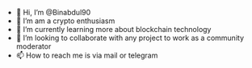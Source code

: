 - 👋 Hi, I’m @Binabdul90
- 👀 I’m am a crypto enthusiasm
- 🌱 I’m currently learning more about blockchain technology
- 💞️ I’m looking to collaborate with any project to work as a community moderator 
- 📫 How to reach me is via mail or telegram

<!---
Binabdul90/Binabdul90 is a ✨ special ✨ repository because its `README.md` (this file) appears on your GitHub profile.
You can click the Preview link to take a look at your changes.
--->
